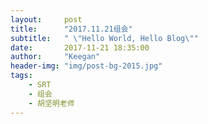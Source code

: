 ```yaml
---
layout:     post
title:      "2017.11.21组会"
subtitle:   " \"Hello World, Hello Blog\""
date:       2017-11-21 18:35:00
author:     "Keegan"
header-img: "img/post-bg-2015.jpg"
tags:
    - SRT
    - 组会
    - 胡坚明老师
---
```



## 
